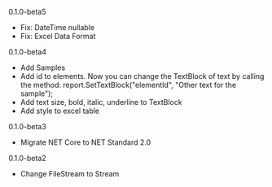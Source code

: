 0.1.0-beta5
 * Fix: DateTime nullable
 * Fix: Excel Data Format

0.1.0-beta4
 * Add Samples
 * Add id to elements. Now you can change the TextBlock of text by calling the method:  report.SetTextBlock("elementId", "Other text for the sample"); 
 * Add text size, bold, italic, underline to TextBlock
 * Add style to excel table

0.1.0-beta3
 * Migrate NET Core to NET Standard 2.0
 
0.1.0-beta2
 * Change FileStream to Stream